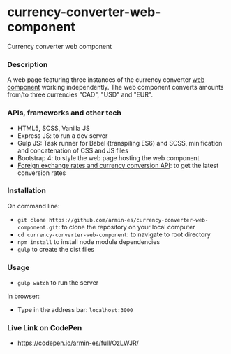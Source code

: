 # currency-converter-web-component
Currency converter web component

### Description 

A web page featuring three instances of the currency converter [web component](https://www.webcomponents.org/) working independently. The web component converts amounts from/to three currencies "CAD", "USD" and "EUR".

### APIs, frameworks and other tech
- HTML5, SCSS, Vanilla JS
- Express JS: to run a dev server
- Gulp JS: Task runner for Babel (transpiling ES6) and SCSS, minification and concatenation of CSS and JS files
- Bootstrap 4: to style the web page hosting the web component
- [Foreign exchange rates and currency conversion API](http://fixer.io/): to get the latest conversion rates

### Installation
On command line:
- `git clone https://github.com/armin-es/currency-converter-web-component.git`: to clone the repository on your local computer
- `cd currency-converter-web-component`: to navigate to root directory
- `npm install` to install node module dependencies
- `gulp` to create the dist files

### Usage
- `gulp watch` to run the server

In browser:
- Type in the address bar: `localhost:3000`

### Live Link on CodePen
- https://codepen.io/armin-es/full/OzLWJR/

